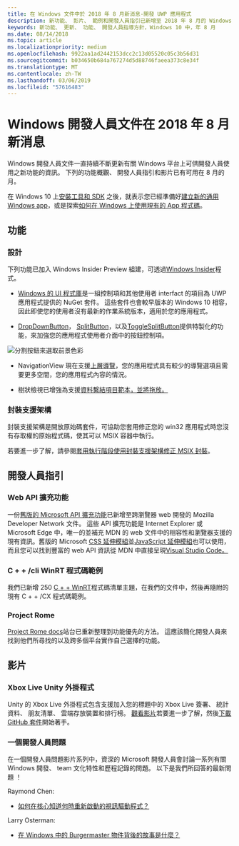 ```yaml
---
title: 在 Windows 文件中於 2018 年 8 月新消息-開發 UWP 應用程式
description: 新功能、 影片、 範例和開發人員指引已新增至 2018 年 8 月的 Windows 10 開發人員文件。
keywords: 新功能、 更新、 功能、 開發人員指導方針，Windows 10 中，年 8 月
ms.date: 08/14/2018
ms.topic: article
ms.localizationpriority: medium
ms.openlocfilehash: 9922aa1ad2442153dcc2c13d05520c05c3b56d31
ms.sourcegitcommit: b034650b684a767274d5d88746faeea373c8e34f
ms.translationtype: MT
ms.contentlocale: zh-TW
ms.lasthandoff: 03/06/2019
ms.locfileid: "57616483"
---
```

# <a name="whats-new-in-the-windows-developer-docs-in-august-2018"></a>Windows 開發人員文件在 2018 年 8 月新消息

Windows 開發人員文件一直持續不斷更新有關 Windows 平台上可供開發人員使用之新功能的資訊。 下列的功能概觀、 開發人員指引和影片已有可用在 8 月的月。

在 Windows 10 上[安裝工具和 SDK](https://go.microsoft.com/fwlink/?LinkId=821431) 之後，就表示您已經準備好[建立新的通用 Windows app](../get-started/create-uwp-apps.md)，或是探索[如何在 Windows 上使用現有的 App 程式碼](../porting/index.md)。

## <a name="features"></a>功能

### <a name="design"></a>設計

下列功能已加入 Windows Insider Preview 組建，可透過[Windows Insider](https://insider.windows.com/)程式。

* [Windows 的 UI 程式庫](https://aka.ms/winui-docs)是一組控制項和其他使用者 interfact 的項目為 UWP 應用程式提供的 NuGet 套件。 這些套件也會較早版本的 Windows 10 相容，因此即使您的使用者沒有最新的作業系統版本，適用於您的應用程式。

* [DropDownButton](../design/controls-and-patterns/buttons.md#create-a-drop-down-button)， [SplitButton](../design/controls-and-patterns/buttons.md#create-a-split-button)，以及[ToggleSplitButton](../design/controls-and-patterns/buttons.md#create-a-toggle-split-button)提供特製化的功能，來加強您的應用程式使用者介面中的按鈕控制項。

![分割按鈕來選取前景色彩](../design/controls-and-patterns/images/split-button-rtb.png)

* NavigationView 現在支援[上層導覽](../design/controls-and-patterns/navigationview.md)，您的應用程式具有較少的導覽選項且需要更多空間，您的應用程式內容的情況。

* 樹狀檢視已增強為支援[資料繫結項目範本，並將拖放。](../design/controls-and-patterns/tree-view.md)

### <a name="package-support-framework"></a>封裝支援架構

封裝支援架構是開放原始碼套件，可協助您套用修正您的 win32 應用程式時您沒有存取權的原始程式碼，使其可以 MSIX 容器中執行。

若要進一步了解，請參閱[套用執行階段使用封裝支援架構修正 MSIX 封裝](../porting/package-support-framework.md)。

## <a name="developer-guidance"></a>開發人員指引

### <a name="web-api-extensions"></a>Web API 擴充功能

一份[舊版的 Microsoft API 擴充功能](https://developer.mozilla.org/docs/Web/API/Microsoft_API_extensions)已新增至跨瀏覽器 web 開發的 Mozilla Developer Network 文件。 這些 API 擴充功能是 Internet Explorer 或 Microsoft Edge 中，唯一的並補充 MDN 的 web 文件中的相容性和瀏覽器支援的現有資訊。舊版的 Microsoft [CSS 延伸模組](https://developer.mozilla.org/docs/Web/CSS/Microsoft_Extensions)並[JavaScript 延伸模組](https://developer.mozilla.org/docs/Web/JavaScript/Microsoft_JavaScript_extensions)也可以使用，而且您可以找到豐富的 web API 資訊從 MDN 中直接呈現[Visual Studio Code。](https://code.visualstudio.com/updates/v1_25#_new-css-pseudo-selectors-and-pseudo-elements-from-mdn)

### <a name="cwinrt-code-examples"></a>C + + /cli WinRT 程式碼範例

我們已新增 250 [C + + WinRT](../cpp-and-winrt-apis/index.md)程式碼清單主題，在我們的文件中，然後再隨附的現有 C + + /CX 程式碼範例。

### <a name="project-rome"></a>Project Rome

[Project Rome docs](https://docs.microsoft.com/windows/project-rome/)站台已重新整理到功能優先的方法。 這應該簡化開發人員來找到他們所尋找的以及跨多個平台實作自己選擇的功能。

## <a name="videos"></a>影片

### <a name="xbox-live-unity-plugin"></a>Xbox Live Unity 外掛程式

Unity 的 Xbox Live 外掛程式包含支援加入您的標題中的 Xbox Live 簽署、 統計資料、 朋友清單、 雲端存放裝置和排行榜。 [觀看影片](https://youtu.be/fVQZ-YgwNpY)若要進一步了解，然後[下載 GitHub 套件](https://aka.ms/UnityPlugin)開始著手。

### <a name="one-dev-question"></a>一個開發人員問題

在一個開發人員問題影片系列中，資深的 Microsoft 開發人員會討論一系列有關 Windows 開發、 team 文化特性和歷程記錄的問題。 以下是我們所回答的最新問題 ！

Raymond Chen:

* [如何在核心知道何時重新啟動的視訊驅動程式？](https://youtu.be/3SNAdyO1l5c)

Larry Osterman:

* [在 Windows 中的 Burgermaster 物件背後的故事是什麼？](https://youtu.be/0TDSbyAIvX0)